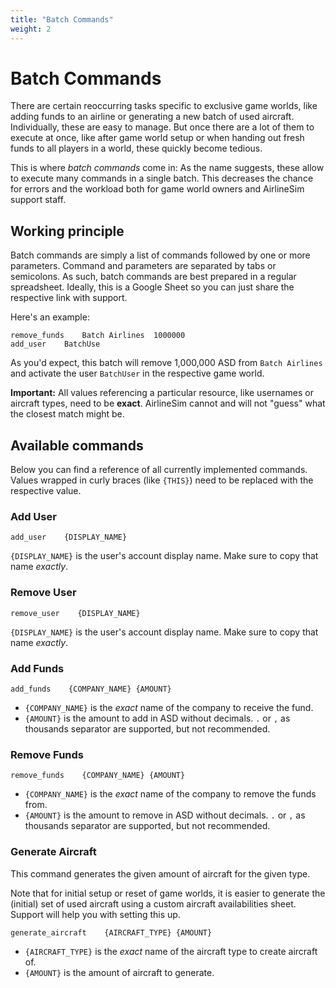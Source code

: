 ```yaml
---
title: "Batch Commands"
weight: 2
---
```


# Batch Commands

There are certain reoccurring tasks specific to exclusive game worlds, like adding funds to an airline or generating a
new batch of used aircraft. Individually, these are easy to manage. But once there are a lot of them to execute at once,
like after game world setup or when handing out fresh funds to all players in a world, these quickly become tedious.

This is where _batch commands_ come in: As the name suggests, these allow to execute many commands in a single batch.
This decreases the chance for errors and the workload both for game world owners and AirlineSim support staff.

## Working principle

Batch commands are simply a list of commands followed by one or more parameters. Command and parameters are separated by
tabs or semicolons. As such, batch commands are best prepared in a regular spreadsheet. Ideally, this is a Google
Sheet so you can just share the respective link with support.

Here's an example:

```
remove_funds	Batch Airlines  1000000
add_user    BatchUse
```

As you'd expect, this batch will remove 1,000,000 ASD from `Batch Airlines` and activate the user `BatchUser` in the
respective game world.

**Important:** All values referencing a particular resource, like usernames or aircraft types, need to be **exact**. AirlineSim cannot and will not "guess" what the closest match might be.

## Available commands

Below you can find a reference of all currently implemented commands. Values wrapped in curly braces (like `{THIS}`)
need to be replaced with the respective value.

### Add User

```
add_user    {DISPLAY_NAME}
```

`{DISPLAY_NAME}` is the user's account display name. Make sure to copy that name _exactly_.

### Remove User

```
remove_user    {DISPLAY_NAME}
```
`{DISPLAY_NAME}` is the user's account display name. Make sure to copy that name _exactly_.

### Add Funds

```
add_funds    {COMPANY_NAME} {AMOUNT}
```

- `{COMPANY_NAME}` is the _exact_ name of the company to receive the fund.
- `{AMOUNT}` is the amount to add in ASD without decimals. `.` or `,` as thousands separator are supported, but not recommended. 

### Remove Funds

```
remove_funds    {COMPANY_NAME} {AMOUNT}
```

- `{COMPANY_NAME}` is the _exact_ name of the company to remove the funds from.
- `{AMOUNT}` is the amount to remove in ASD without decimals. `.` or `,` as thousands separator are supported, but not recommended. 

### Generate Aircraft

This command generates the given amount of aircraft for the given type.

Note that for initial setup or reset of game worlds, it is easier to generate the (initial) set of used aircraft using a custom aircraft availabilities sheet. Support will help you with setting this up.

```
generate_aircraft    {AIRCRAFT_TYPE} {AMOUNT}
```

- `{AIRCRAFT_TYPE}` is the _exact_ name of the aircraft type to create aircraft of.
- `{AMOUNT}` is the amount of aircraft to generate. 
